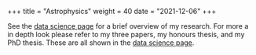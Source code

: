+++
title = "Astrophysics"
weight = 40
date = "2021-12-06"
+++

See the <a href="/datascience" > data science page</a> for a brief overview of my research. For more a in depth look please refer to my three papers, my honours thesis, and my PhD thesis. These are all shown in the <a href="/datascience" > data science page</a>.
